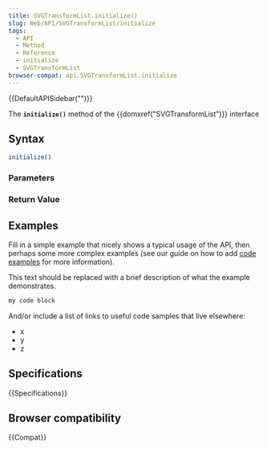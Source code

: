 ```yaml
---
title: SVGTransformList.initialize()
slug: Web/API/SVGTransformList/initialize
tags:
  - API
  - Method
  - Reference
  - initialize
  - SVGTransformList
browser-compat: api.SVGTransformList.initialize
---
```

{{DefaultAPISidebar("")}}

The **`initialize()`** method of the {{domxref("SVGTransformList")}} interface 

## Syntax

```js
initialize()
```

### Parameters



### Return Value



## Examples

Fill in a simple example that nicely shows a typical usage of the API, then perhaps some more complex examples (see our guide on how to add [code examples](/en-US/docs/MDN/Contribute/Structures/Code_examples) for more information).

This text should be replaced with a brief description of what the example demonstrates.

```js
my code block
```

And/or include a list of links to useful code samples that live elsewhere:

*   x
*   y
*   z

## Specifications

{{Specifications}}

## Browser compatibility

{{Compat}}

